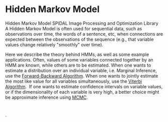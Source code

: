 # Hidden Markov Model  
Hidden Markov Model
SPIDAL Image Processing and Optimization Library  
A Hidden Markov Model is often used for sequential data, such as observations over time, the words of a sentence, etc, when connections are expected between the observations of the sequence (e.g., that variable values change relatively "smoothly" over time). 

Here we describe the theory behind HMMs, as well as some example applications. Often, values of some variables connected together by an HMM are known, while others are to be estimated. When one wants to estimate a distribution over an individual variable, i.e. Marginal Inference, use the [Forward-Backward Algorithm](https://github.com/hpcanalytics/Hidden-Markov-Model/tree/master/algorithm.forward-backward). When one wants to jointly estimate the most like value for all variables simultaneously, use the [Viterbi Algorithm](https://github.com/hpcanalytics/Hidden-Markov-Model/tree/master/algorithm.viterbi).  If one wants to estimate confidence intervals on variable values, or if the dimensionality of each variable is very high, a better choice might be approximate inference using [MCMC](https://github.com/hpcanalytics/Hidden-Markov-Model/tree/master/algorithm.mcmc).







#



#



#


#










.
